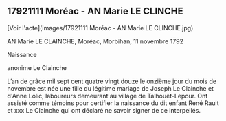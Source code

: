 ## 17921111 Moréac - AN Marie LE CLINCHE

[Voir l'acte](Images/17921111 Moréac - AN Marie LE CLINCHE.jpg)

AN Marie LE CLAINCHE, Moréac, Morbihan, 11 novembre 1792

Naissance

anonime Le Clainche

L’an de grâce mil sept cent quatre vingt douze le onzième jour du mois de novembre est née une fille du légitime mariage de Joseph Le Clainche et d'Anne Lolic, laboureurs demeurant au village de Talhouët-Lepour. Ont assisté comme témoins pour certifier la naissance du dit enfant René Rault et xxx Le Clainche qui ont déclaré ne savoir signer de ce interpellés.